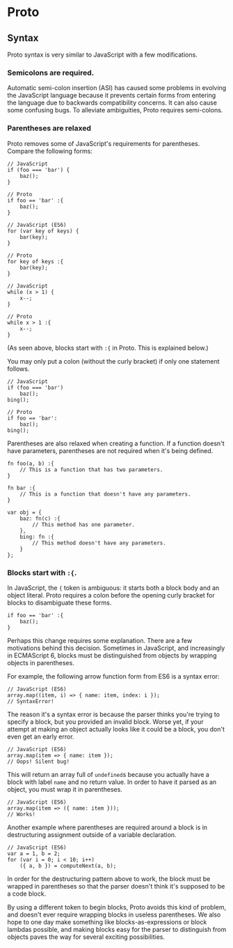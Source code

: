 # Proto

## Syntax

Proto syntax is very similar to JavaScript with a few modifications.

### Semicolons are required.

Automatic semi-colon insertion (ASI) has caused some problems in evolving the JavaScript language because it prevents certain forms from entering the language due to backwards compatibility concerns.  It can also cause some confusing bugs.  To alleviate ambiguities, Proto requires semi-colons.

### Parentheses are relaxed

Proto removes some of JavaScript's requirements for parentheses.  Compare the following forms:

	// JavaScript
	if (foo === 'bar') {
		baz();
	}

	// Proto
	if foo == 'bar' :{
		baz();
	}

	// JavaScript (ES6)
	for (var key of keys) {
		bar(key);
	}

	// Proto
	for key of keys :{
		bar(key);
	}

	// JavaScript
	while (x > 1) {
		x--;
	}

	// Proto
	while x > 1 :{
		x--;
	}

(As seen above, blocks start with `:{` in Proto.  This is explained below.)

You may only put a colon (without the curly bracket) if only one statement follows.

	// JavaScript
	if (foo === 'bar')
		baz();
	bing();

	// Proto
	if foo == 'bar':
		baz();
	bing();

Parentheses are also relaxed when creating a function.  If a function doesn't have parameters, parentheses are not required when it's being defined.

	fn foo(a, b) :{
		// This is a function that has two parameters.
	}

	fn bar :{
		// This is a function that doesn't have any parameters.
	}

	var obj = {
		baz: fn(c) :{
			// This method has one parameter.
		},
		bing: fn :{
			// This method doesn't have any parameters.
		}
	};

### Blocks start with `:{`.

In JavaScript, the `{` token is ambiguous: it starts both a block body and an object literal.  Proto requires a colon before the opening curly bracket for blocks to disambiguate these forms.

	if foo == 'bar' :{
		baz();
	}

Perhaps this change requires some explanation.  There are a few motivations behind this decision.  Sometimes in JavaScript, and increasingly in ECMAScript 6, blocks must be distinguished from objects by wrapping objects in parentheses.

For example, the following arrow function form from ES6 is a syntax error:

	// JavaScript (ES6)
	array.map((item, i) => { name: item, index: i });
	// SyntaxError!

The reason it's a syntax error is because the parser thinks you're trying to specify a block, but you provided an invalid block.  Worse yet, if your attempt at making an object actually looks like it could be a block, you don't even get an early error.

	// JavaScript (ES6)
	array.map(item => { name: item });
	// Oops! Silent bug!

This will return an array full of `undefined`s because you actually have a block with label `name` and no return value.  In order to have it parsed as an object, you must wrap it in parentheses.

	// JavaScript (ES6)
	array.map(item => ({ name: item }));
	// Works!

Another example where parentheses are required around a block is in destructuring assignment outside of a variable declaration.

	// JavaScript (ES6)
	var a = 1, b = 2;
	for (var i = 0; i < 10; i++)
		({ a, b }) = computeNext(a, b);

In order for the destructuring pattern above to work, the block must be wrapped in parentheses so that the parser doesn't think it's supposed to be a code block.

By using a different token to begin blocks, Proto avoids this kind of problem, and doesn't ever require wrapping blocks in useless parentheses.  We also hope to one day make something like blocks-as-expressions or block lambdas possible, and making blocks easy for the parser to distinguish from objects paves the way for several exciting possibilities.
